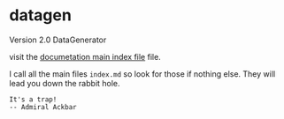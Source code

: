 # datagen
Version 2.0 DataGenerator

visit the [documetation main index file](./documentation/index.md) file.  

I call all the main files `index.md` so look for those if nothing else.  They will lead you down the rabbit hole.

 ```text
 It's a trap!
 -- Admiral Ackbar
 ```